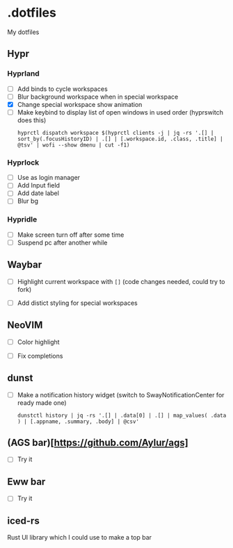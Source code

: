 # .dotfiles
My dotfiles

## Hypr

### Hyprland
- [ ] Add binds to cycle workspaces
- [ ] Blur background workspace when in special workspace
- [x] Change special workspace show animation
- [ ] Make keybind to display list of open windows in used order (hyprswitch does this)
    ```shell
    hyprctl dispatch workspace $(hyprctl clients -j | jq -rs '.[] | sort_by(.focusHistoryID) | .[] | [.workspace.id, .class, .title] | @tsv' | wofi --show dmenu | cut -f1)
    ```

### Hyprlock
- [ ] Use as login manager
- [ ] Add Input field
- [ ] Add date label
- [ ] Blur bg

### Hypridle
- [ ] Make screen turn off after some time
- [ ] Suspend pc after another while

## Waybar
- [ ] Highlight current workspace with `[]` (code changes needed, could try to fork)
- [ ] Add distict styling for special workspaces


## NeoVIM
- [ ] Color highlight [](https://github.com/brenoprata10/nvim-highlight-colors)
- [ ] Fix completions


## dunst
- [ ] Make a notification history widget (switch to SwayNotificationCenter for ready made one)
    ```
    dunstctl history | jq -rs '.[] | .data[0] | .[] | map_values( .data ) | [.appname, .summary, .body] | @csv'
    ```

## (AGS bar)[https://github.com/Aylur/ags]
- [ ] Try it


## Eww bar
- [ ] Try it

## iced-rs
Rust UI library which I could use to make a top bar



